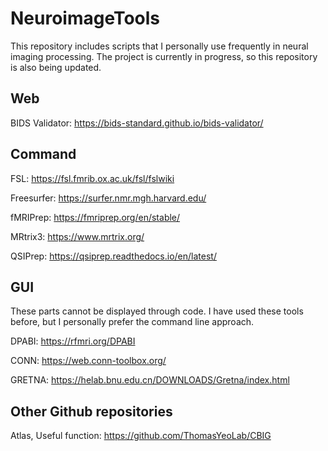 # NeuroimageTools

This repository includes scripts that I personally use frequently in neural imaging processing. The project is currently in progress, so this repository is also being updated.

## Web

BIDS Validator: https://bids-standard.github.io/bids-validator/

## Command

FSL: https://fsl.fmrib.ox.ac.uk/fsl/fslwiki

Freesurfer: https://surfer.nmr.mgh.harvard.edu/

fMRIPrep: https://fmriprep.org/en/stable/

MRtrix3: https://www.mrtrix.org/

QSIPrep: https://qsiprep.readthedocs.io/en/latest/

## GUI

These parts cannot be displayed through code. I have used these tools before, but I personally prefer the command line approach.

DPABI: https://rfmri.org/DPABI

CONN: https://web.conn-toolbox.org/

GRETNA: https://helab.bnu.edu.cn/DOWNLOADS/Gretna/index.html

## Other Github repositories

Atlas, Useful function: https://github.com/ThomasYeoLab/CBIG